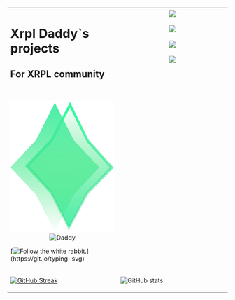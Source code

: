 <table align="center" cellspacing="0" cellpadding="0"  style="border-collapse:collapse;">
 <tr><td valign="top" width="50%">  
 
# Xrpl Daddy`s projects

## For XRPL community

 <br/>
<p align="center">

<img src="https://raw.githubusercontent.com/Xrpl-Daddy/.github/8e4a99cbc7dc14e51873726282b877e20b2f3856/Resources/logo_for_all_themes.svg" alt="Daddy" height="300"/>
<br/>
<img src="https://raw.githubusercontent.com/Xrpl-Daddy/.github/8e4a99cbc7dc14e51873726282b877e20b2f3856/Resources/DADDY%E2%80%99s%20WALLET.svg" alt="Daddy" height="40"/>

</p>
     
[![Follow the white rabbit.](https://readme-typing-svg.herokuapp.com?size=24&color=10A118&center=true&vCenter=true&width=500&height=100&lines=Follow+the+white+rabbit...;knock+knock...)](https://git.io/typing-svg)
</td><td valign="top" width="50%">
      
 
<div align="center" >
<div>
 <a href="https://github.com/Transia-RnD/XrplCSharp">
  <img align="center" src="https://github-readme-stats.vercel.app/api/pin/?username=Transia-RnD&repo=XrplCSharp&theme=dark&border=168CC7FF&bg_color=00000000&icon_color=5AB8DDFF&title_color=168CC7FF" />
  </a>
    <br/><br/>
<a href="https://github.com/Platonenkov/XRPL.TrustlineService">
  <img align="center" src="https://github-readme-stats.vercel.app/api/pin/?username=Platonenkov&repo=XRPL.TrustlineService&theme=dark&border=168CC7FF&bg_color=00000000&icon_color=5AB8DDFF&title_color=168CC7FF" />
  </a>
    <br/><br/>
 <a href="https://github.com/Platonenkov/XRPL.DataRippleService">
  <img align="center" src="https://github-readme-stats.vercel.app/api/pin/?username=Platonenkov&repo=XRPL.DataRippleService&theme=dark&border=168CC7FF&bg_color=00000000&icon_color=5AB8DDFF&title_color=168CC7FF" />
  </a>
    <br/><br/>
 <a href="https://github.com/Xrpl-Daddy/XRPL.MagneticService">
  <img align="center" src="https://github-readme-stats.vercel.app/api/pin/?username=Xrpl-Daddy&repo=XRPL.MagneticService&theme=dark&border=168CC7FF&bg_color=00000000&icon_color=5AB8DDFF&title_color=168CC7FF" />
  </a>
    <br/><br/>
</div>
 </div> 
<!--![GitHub metrics](https://metrics.lecoq.io/Platonenkov)-->
<tr><td valign="top" width="50%">

   
<!--![GitHub streak stats](https://github-readme-streak-stats.herokuapp.com/?user=Platonenkov&theme=material-palenight&background=00000000&border=00000000)-->   
   
[![GitHub Streak](https://github-readme-streak-stats.herokuapp.com?user=Platonenkov&background=DD272700&sideNums=DD2727&currStreakNum=8C59CF8A&border=DD272700&ring=57C79B&sideLabels=98C751&dates=168CC7)](https://git.io/streak-stats)
</td><td valign="bottom" width="50%">
      
![GitHub stats](https://github-readme-stats.vercel.app/api?username=Platonenkov&show_icons=true&include_all_commits=true&count_private=true&theme=dark&border=00000000&hide_border=true&bg_color=00000000&icon_color=5AB8DDFF&title_color=168CC7FF")  
 </td></tr></table>  
